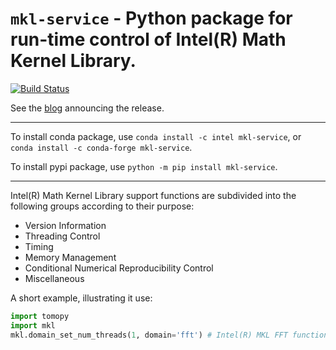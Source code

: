 # ``mkl-service`` - Python package for run-time control of Intel(R) Math Kernel Library.
[![Build Status](https://travis-ci.com/IntelPython/mkl-service.svg?branch=master)](https://travis-ci.com/IntelPython/mkl-service)

See the [blog](https://software.intel.com/en-us/blogs/2018/10/18/mkl-service-package-controlling-mkl-behavior-through-python-interfaces) announcing the release.

---

To install conda package, use `conda install -c intel mkl-service`, or `conda install -c conda-forge mkl-service`.

To install pypi package, use `python -m pip install mkl-service`.

---

Intel(R) Math Kernel Library support functions are subdivided into the following groups according to their purpose:
 - Version Information
 - Threading Control
 - Timing
 - Memory Management
 - Conditional Numerical Reproducibility Control
 - Miscellaneous

A short example, illustrating it use:

```python
import tomopy
import mkl
mkl.domain_set_num_threads(1, domain='fft') # Intel(R) MKL FFT functions to run sequentially
```
